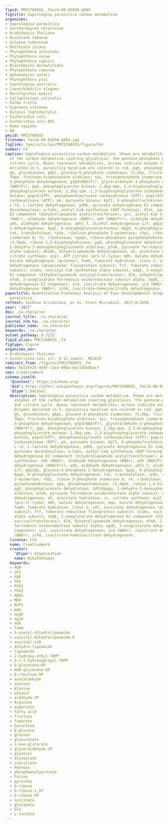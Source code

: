 ```yaml
---
figid: PMC5768655__fmicb-08-02658-g004
figtitle: Saprolegnia parasitica carbon metabolism
organisms:
- Saprolegnia parasitica
- Saccharomyces cerevisiae
- Arabidopsis thaliana
- Nicotiana tabacum
- Solanum tuberosum
- Matthiola incana
- Phytophthora infestans
- Phytophthora sojae
- Phytophthora capsici
- Blastomyces dermatitidis
- Phytophthora ramorum
- Aphanomyces astaci
- Phytophthora pisi
- Saprolegnia australis
- Caenorhabditis elegans
- Oncorhynchus mykiss
- Calloplesiops altivelis
- Salmo trutta
- Siproeta stelenes
- Astacus leptodactylus
- Escherichia coli
- Escherichia coli DH1
- Homo sapiens
- NA
pmcid: PMC5768655
filename: fmicb-08-02658-g004.jpg
figlink: /pmc/articles/PMC5768655/figure/F4/
number: F4
caption: Saprolegnia parasitica carbon metabolism. Shown are metabolites and enzymes
  of the carbon metabolism covering glycolysis, the pentose-phosphate pathway, and
  citrate cycle. Boxes represent metabolites, arrows indicate enzyme reactions. Enzymes
  enriched in S. parasitica mycelium are colored in red. pgm, phosphoglucomutase;
  gk, glucokinase; g6pi, glucose-6-phosphate isomerase; f1,6bp, fructose-1,6-bisphosphatase;
  fbpa, fructose-bisphosphate aldolase; tpi, triosephosphate isomerase; g3pd, glyceraldehyde
  3-phosphate dehydrogenase; g3pd(NAD(P)), glyceraldehyde 3-phosphate dehydrogenase
  (NAD(P)); pgk, phosphoglycerate kinase; 2,3bg-dpm, 2,3-bisphosphoglycerate-dependent
  phosphoglycerate mutase; 2,3bg-ipm, 2,3-bisphosphoglycerate-independent phosphoglycerate
  mutase; pepck(GTP), phosphoenolpyruvate carboxykinase (GTP); pepc(ATP), phosphoenolpyruvate
  carboxykinase (ATP); pk, pyruvate kinase; 6pf1, 6-phosphofructokinase 1; pt, phosphotransferase;
  L-ld, L-lactate dehydrogenase; pdhE, pyruvate dehydrogenase E1 component; pdc, pyruvate
  decarboxylase; a-CoAs, acetyl-CoA synthetase (ADP-forming); dlat, pyruvate dehydrogenase
  E2 component (dihydrolipoamide acetyltransferase); acs, acetyl-CoA synthetase; adh
  (NAD+), aldehyde dehydrogenase (NAD+); adh (NAD(P)+), aldehyde dehydrogenase (NAD(P)+);
  adh, aldehyde dehydrogenase; adh1_7, alcohol dehydrogenase 1/7; g6p1dg, glucose-6-phosphate
  1-dehydrogenase; 6pgl, 6-phosphogluconolactonase; 6pgd, 6-phosphogluconate dehydrogenase;
  tsk, transketolase; rp3e, ribulose-phosphate 3-epimerase; r5pi, ribose 5-phosphate
  isomerase A; rk, ribokinase; rpppk, ribose-phosphate pyrophosphokinase; ppm, phosphopentomutase;
  r1,5bpk, ribose 1,5-bisphosphokinase; pgd, phosphogluconate dehydratase; 2dh3dopga,
  2-dehydro-3-deoxyphosphogluconate aldolase; pfoA, pyruvate ferredoxin oxidoreductase
  alpha subunit; dhadh, dihydrolipoamide dehydrogenase; ah, aconitate hydratase; cs,
  citrate synthase; acpl, ATP citrate (pro-S)-lyase; mdh, malate dehydrogenase; mqo,
  malate dehydrogenase (quinone); fumA, fumarate hydratase, class I; sdf, succinate
  dehydrogenase (ubiquinone) flavoprotein subunit; frf, fumarate reductase flavoprotein
  subunit; sCoAs, succinyl-CoA synthetase alpha subunit; odgE, 2-oxoglutarate dehydrogenase
  E2 component (dihydrolipoamide succinyltransferase); dld, dihydrolipoamide dehydrogenase;
  ofoA, 2-oxoglutarate ferredoxin oxidoreductase subunit alpha; ogdE, 2-oxoglutarate
  dehydrogenase E1 component; icd, isocitrate dehydrogenase; icd (NAD+), isocitrate
  dehydrogenase (NAD+); ichd, isocitrate–homoisocitrate dehydrogenase.
papertitle: Quantitative Proteomic Analysis of Four Developmental Stages of Saprolegnia
  parasitica.
reftext: Vaibhav Srivastava, et al. Front Microbiol. 2017;8:2658.
year: '2017'
doi: .na.character
journal_title: .na.character
journal_nlm_ta: .na.character
publisher_name: .na.character
keywords: .na.character
automl_pathway: 0.7232
figid_alias: PMC5768655__F4
figtype: Figure
organisms_ner:
- Arabidopsis thaliana
- Escherichia coli str. K-12 substr. MG1655
redirect_from: /figures/PMC5768655__F4
ndex: 5b1dfe25-de9f-11ea-99da-0ac135e8bacf
seo: CreativeWork
schema-jsonld:
  '@context': https://schema.org/
  '@id': https://pfocr.wikipathways.org/figures/PMC5768655__fmicb-08-02658-g004.html
  '@type': Dataset
  description: Saprolegnia parasitica carbon metabolism. Shown are metabolites and
    enzymes of the carbon metabolism covering glycolysis, the pentose-phosphate pathway,
    and citrate cycle. Boxes represent metabolites, arrows indicate enzyme reactions.
    Enzymes enriched in S. parasitica mycelium are colored in red. pgm, phosphoglucomutase;
    gk, glucokinase; g6pi, glucose-6-phosphate isomerase; f1,6bp, fructose-1,6-bisphosphatase;
    fbpa, fructose-bisphosphate aldolase; tpi, triosephosphate isomerase; g3pd, glyceraldehyde
    3-phosphate dehydrogenase; g3pd(NAD(P)), glyceraldehyde 3-phosphate dehydrogenase
    (NAD(P)); pgk, phosphoglycerate kinase; 2,3bg-dpm, 2,3-bisphosphoglycerate-dependent
    phosphoglycerate mutase; 2,3bg-ipm, 2,3-bisphosphoglycerate-independent phosphoglycerate
    mutase; pepck(GTP), phosphoenolpyruvate carboxykinase (GTP); pepc(ATP), phosphoenolpyruvate
    carboxykinase (ATP); pk, pyruvate kinase; 6pf1, 6-phosphofructokinase 1; pt, phosphotransferase;
    L-ld, L-lactate dehydrogenase; pdhE, pyruvate dehydrogenase E1 component; pdc,
    pyruvate decarboxylase; a-CoAs, acetyl-CoA synthetase (ADP-forming); dlat, pyruvate
    dehydrogenase E2 component (dihydrolipoamide acetyltransferase); acs, acetyl-CoA
    synthetase; adh (NAD+), aldehyde dehydrogenase (NAD+); adh (NAD(P)+), aldehyde
    dehydrogenase (NAD(P)+); adh, aldehyde dehydrogenase; adh1_7, alcohol dehydrogenase
    1/7; g6p1dg, glucose-6-phosphate 1-dehydrogenase; 6pgl, 6-phosphogluconolactonase;
    6pgd, 6-phosphogluconate dehydrogenase; tsk, transketolase; rp3e, ribulose-phosphate
    3-epimerase; r5pi, ribose 5-phosphate isomerase A; rk, ribokinase; rpppk, ribose-phosphate
    pyrophosphokinase; ppm, phosphopentomutase; r1,5bpk, ribose 1,5-bisphosphokinase;
    pgd, phosphogluconate dehydratase; 2dh3dopga, 2-dehydro-3-deoxyphosphogluconate
    aldolase; pfoA, pyruvate ferredoxin oxidoreductase alpha subunit; dhadh, dihydrolipoamide
    dehydrogenase; ah, aconitate hydratase; cs, citrate synthase; acpl, ATP citrate
    (pro-S)-lyase; mdh, malate dehydrogenase; mqo, malate dehydrogenase (quinone);
    fumA, fumarate hydratase, class I; sdf, succinate dehydrogenase (ubiquinone) flavoprotein
    subunit; frf, fumarate reductase flavoprotein subunit; sCoAs, succinyl-CoA synthetase
    alpha subunit; odgE, 2-oxoglutarate dehydrogenase E2 component (dihydrolipoamide
    succinyltransferase); dld, dihydrolipoamide dehydrogenase; ofoA, 2-oxoglutarate
    ferredoxin oxidoreductase subunit alpha; ogdE, 2-oxoglutarate dehydrogenase E1
    component; icd, isocitrate dehydrogenase; icd (NAD+), isocitrate dehydrogenase
    (NAD+); ichd, isocitrate–homoisocitrate dehydrogenase.
  license: CC0
  name: CreativeWork
  creator:
    '@type': Organization
    name: WikiPathways
  keywords:
  - PGM
  - SPI
  - FBP
  - TPI
  - PCK1
  - PCK2
  - ADH1
  - MDH
  - ACP1
  - pgm
  - opgD
  - tpiA
  - mdh
  - fumA
  - S-acetyl-dihydrolipoamide
  - succinyl-dihydrolipoamide-E
  - succinyl-CoA
  - dihydro-lipoamide
  - lipoamide
  - 2-hydroxy-ethyl-THPP
  - 3-c-1-hydroxypropyl-THPP
  - D-gluconate-6P
  - ddD-gluconate-6P
  - D-ribulose-5P
  - acetaldehyde
  - acetate
  - Alanine
  - ethanol
  - aldehyde-3P
  - Arginine
  - aspartate
  - Fatty acid
  - fructose
  - fumarate
  - Galactose
  - D-glucose
  - glucose
  - glucuronate
  - 2-oxo-glutarate
  - glyceraldehyde-3P
  - glycerol
  - Glyoxylate
  - isocitrate
  - Pentose
  - phosphoenolpyruvate
  - Purine
  - pyruvate
  - D-ribose
  - D-ribose-1,5P
  - D-ribose-5P
  - succinate
  - glutamate
  - Glu
  - L-lactate
---
```

